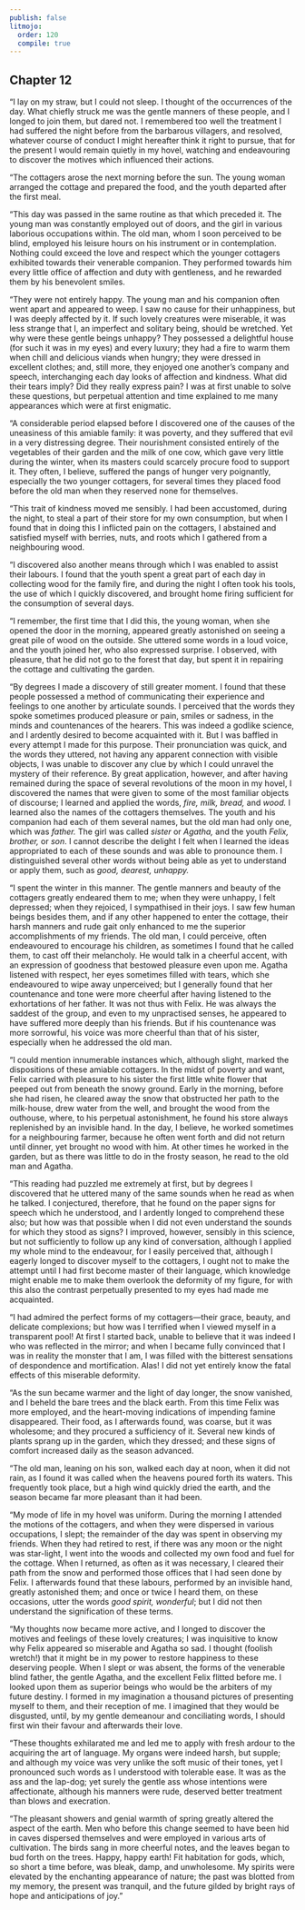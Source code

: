 ```yaml
---
publish: false
litmojo:
  order: 120
  compile: true
---
```


## Chapter 12

“I lay on my straw, but I could not sleep. I thought of the occurrences of the day. What chiefly struck me was the gentle manners of these people, and I longed to join them, but dared not. I remembered too well the treatment I had suffered the night before from the barbarous villagers, and resolved, whatever course of conduct I might hereafter think it right to pursue, that for the present I would remain quietly in my hovel, watching and endeavouring to discover the motives which influenced their actions.

“The cottagers arose the next morning before the sun. The young woman arranged the cottage and prepared the food, and the youth departed after the first meal.

“This day was passed in the same routine as that which preceded it. The young man was constantly employed out of doors, and the girl in various laborious occupations within. The old man, whom I soon perceived to be blind, employed his leisure hours on his instrument or in contemplation. Nothing could exceed the love and respect which the younger cottagers exhibited towards their venerable companion. They performed towards him every little office of affection and duty with gentleness, and he rewarded them by his benevolent smiles.

“They were not entirely happy. The young man and his companion often went apart and appeared to weep. I saw no cause for their unhappiness, but I was deeply affected by it. If such lovely creatures were miserable, it was less strange that I, an imperfect and solitary being, should be wretched. Yet why were these gentle beings unhappy? They possessed a delightful house (for such it was in my eyes) and every luxury; they had a fire to warm them when chill and delicious viands when hungry; they were dressed in excellent clothes; and, still more, they enjoyed one another’s company and speech, interchanging each day looks of affection and kindness. What did their tears imply? Did they really express pain? I was at first unable to solve these questions, but perpetual attention and time explained to me many appearances which were at first enigmatic.

“A considerable period elapsed before I discovered one of the causes of the uneasiness of this amiable family: it was poverty, and they suffered that evil in a very distressing degree. Their nourishment consisted entirely of the vegetables of their garden and the milk of one cow, which gave very little during the winter, when its masters could scarcely procure food to support it. They often, I believe, suffered the pangs of hunger very poignantly, especially the two younger cottagers, for several times they placed food before the old man when they reserved none for themselves.

“This trait of kindness moved me sensibly. I had been accustomed, during the night, to steal a part of their store for my own consumption, but when I found that in doing this I inflicted pain on the cottagers, I abstained and satisfied myself with berries, nuts, and roots which I gathered from a neighbouring wood.

“I discovered also another means through which I was enabled to assist their labours. I found that the youth spent a great part of each day in collecting wood for the family fire, and during the night I often took his tools, the use of which I quickly discovered, and brought home firing sufficient for the consumption of several days.

“I remember, the first time that I did this, the young woman, when she opened the door in the morning, appeared greatly astonished on seeing a great pile of wood on the outside. She uttered some words in a loud voice, and the youth joined her, who also expressed surprise. I observed, with pleasure, that he did not go to the forest that day, but spent it in repairing the cottage and cultivating the garden.

“By degrees I made a discovery of still greater moment. I found that these people possessed a method of communicating their experience and feelings to one another by articulate sounds. I perceived that the words they spoke sometimes produced pleasure or pain, smiles or sadness, in the minds and countenances of the hearers. This was indeed a godlike science, and I ardently desired to become acquainted with it. But I was baffled in every attempt I made for this purpose. Their pronunciation was quick, and the words they uttered, not having any apparent connection with visible objects, I was unable to discover any clue by which I could unravel the mystery of their reference. By great application, however, and after having remained during the space of several revolutions of the moon in my hovel, I discovered the names that were given to some of the most familiar objects of discourse; I learned and applied the words, _fire, milk, bread,_ and _wood._ I learned also the names of the cottagers themselves. The youth and his companion had each of them several names, but the old man had only one, which was _father._ The girl was called _sister_ or _Agatha,_ and the youth _Felix, brother,_ or _son_. I cannot describe the delight I felt when I learned the ideas appropriated to each of these sounds and was able to pronounce them. I distinguished several other words without being able as yet to understand or apply them, such as _good, dearest, unhappy._

“I spent the winter in this manner. The gentle manners and beauty of the cottagers greatly endeared them to me; when they were unhappy, I felt depressed; when they rejoiced, I sympathised in their joys. I saw few human beings besides them, and if any other happened to enter the cottage, their harsh manners and rude gait only enhanced to me the superior accomplishments of my friends. The old man, I could perceive, often endeavoured to encourage his children, as sometimes I found that he called them, to cast off their melancholy. He would talk in a cheerful accent, with an expression of goodness that bestowed pleasure even upon me. Agatha listened with respect, her eyes sometimes filled with tears, which she endeavoured to wipe away unperceived; but I generally found that her countenance and tone were more cheerful after having listened to the exhortations of her father. It was not thus with Felix. He was always the saddest of the group, and even to my unpractised senses, he appeared to have suffered more deeply than his friends. But if his countenance was more sorrowful, his voice was more cheerful than that of his sister, especially when he addressed the old man.

“I could mention innumerable instances which, although slight, marked the dispositions of these amiable cottagers. In the midst of poverty and want, Felix carried with pleasure to his sister the first little white flower that peeped out from beneath the snowy ground. Early in the morning, before she had risen, he cleared away the snow that obstructed her path to the milk-house, drew water from the well, and brought the wood from the outhouse, where, to his perpetual astonishment, he found his store always replenished by an invisible hand. In the day, I believe, he worked sometimes for a neighbouring farmer, because he often went forth and did not return until dinner, yet brought no wood with him. At other times he worked in the garden, but as there was little to do in the frosty season, he read to the old man and Agatha.

“This reading had puzzled me extremely at first, but by degrees I discovered that he uttered many of the same sounds when he read as when he talked. I conjectured, therefore, that he found on the paper signs for speech which he understood, and I ardently longed to comprehend these also; but how was that possible when I did not even understand the sounds for which they stood as signs? I improved, however, sensibly in this science, but not sufficiently to follow up any kind of conversation, although I applied my whole mind to the endeavour, for I easily perceived that, although I eagerly longed to discover myself to the cottagers, I ought not to make the attempt until I had first become master of their language, which knowledge might enable me to make them overlook the deformity of my figure, for with this also the contrast perpetually presented to my eyes had made me acquainted.

“I had admired the perfect forms of my cottagers—their grace, beauty, and delicate complexions; but how was I terrified when I viewed myself in a transparent pool! At first I started back, unable to believe that it was indeed I who was reflected in the mirror; and when I became fully convinced that I was in reality the monster that I am, I was filled with the bitterest sensations of despondence and mortification. Alas! I did not yet entirely know the fatal effects of this miserable deformity.

“As the sun became warmer and the light of day longer, the snow vanished, and I beheld the bare trees and the black earth. From this time Felix was more employed, and the heart-moving indications of impending famine disappeared. Their food, as I afterwards found, was coarse, but it was wholesome; and they procured a sufficiency of it. Several new kinds of plants sprang up in the garden, which they dressed; and these signs of comfort increased daily as the season advanced.

“The old man, leaning on his son, walked each day at noon, when it did not rain, as I found it was called when the heavens poured forth its waters. This frequently took place, but a high wind quickly dried the earth, and the season became far more pleasant than it had been.

“My mode of life in my hovel was uniform. During the morning I attended the motions of the cottagers, and when they were dispersed in various occupations, I slept; the remainder of the day was spent in observing my friends. When they had retired to rest, if there was any moon or the night was star-light, I went into the woods and collected my own food and fuel for the cottage. When I returned, as often as it was necessary, I cleared their path from the snow and performed those offices that I had seen done by Felix. I afterwards found that these labours, performed by an invisible hand, greatly astonished them; and once or twice I heard them, on these occasions, utter the words _good spirit, wonderful_; but I did not then understand the signification of these terms.

“My thoughts now became more active, and I longed to discover the motives and feelings of these lovely creatures; I was inquisitive to know why Felix appeared so miserable and Agatha so sad. I thought (foolish wretch!) that it might be in my power to restore happiness to these deserving people. When I slept or was absent, the forms of the venerable blind father, the gentle Agatha, and the excellent Felix flitted before me. I looked upon them as superior beings who would be the arbiters of my future destiny. I formed in my imagination a thousand pictures of presenting myself to them, and their reception of me. I imagined that they would be disgusted, until, by my gentle demeanour and conciliating words, I should first win their favour and afterwards their love.

“These thoughts exhilarated me and led me to apply with fresh ardour to the acquiring the art of language. My organs were indeed harsh, but supple; and although my voice was very unlike the soft music of their tones, yet I pronounced such words as I understood with tolerable ease. It was as the ass and the lap-dog; yet surely the gentle ass whose intentions were affectionate, although his manners were rude, deserved better treatment than blows and execration.

“The pleasant showers and genial warmth of spring greatly altered the aspect of the earth. Men who before this change seemed to have been hid in caves dispersed themselves and were employed in various arts of cultivation. The birds sang in more cheerful notes, and the leaves began to bud forth on the trees. Happy, happy earth! Fit habitation for gods, which, so short a time before, was bleak, damp, and unwholesome. My spirits were elevated by the enchanting appearance of nature; the past was blotted from my memory, the present was tranquil, and the future gilded by bright rays of hope and anticipations of joy.”